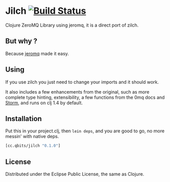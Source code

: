 # Jilch [![Build Status](https://secure.travis-ci.org/mpenet/jilch.png?branch=master)](http://travis-ci.org/mpenet/jilch)

Clojure ZeroMQ Library using jeromq, it is a direct port of zilch.

## But why ?

Because [jeromq](https://github.com/miniway/jeromq) made it easy.

## Using

If you use zilch you just need to change your imports and it
should work.

It also includes a few enhancements from the original, such as more complete
type hinting, extensibility, a few functions from the 0mq docs and
[Storm](https://github.com/nathanmarz/storm), and runs on clj 1.4 by default.

## Installation

Put this in your project.clj, then `lein deps`, and you are good to go, no more messin'
with native deps.

```clojure
[cc.qbits/jilch "0.1.0"]
```
## License

Distributed under the Eclipse Public License, the same as Clojure.
